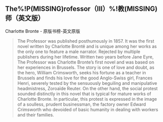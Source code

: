 ## The%!P(MISSING)rofessor（III）%!教(MISSING)师（英文版）

Charlotte Bronte  -  原版书榜-英文原版

> The Professor was published posthumously in 1857. It was the first novel written by Charlotte Brontë and is unique among her works as the only one to feature a male narrator. Rejected by multiple publishers during her lifetime. Written two years before Jane Eyre, The Professor was Charlotte Bronte’s first novel and was based on her experiences in Brussels. The story is one of love and doubt, as the hero, William Crimsworth, seeks his fortune as a teacher in Brussels and finds his love for the good Anglo-Swiss girl, Frances Henri, severely tested by the sensuously beguiling and manipulative headmistress, Zoroaïde Reuter. On the other hand, the social protest sounded distinctly in this novel that is typical for mature works of Charlotte Bronte. In particular, this protest is expressed in the image of a soulless, prudent businessman, the factory owner Edward Crimsworth who devoided of basic humanity in dealing with workers and their families.

